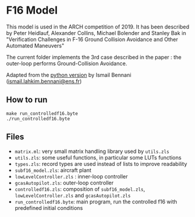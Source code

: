 # F16 Model

This model is used in the ARCH competition of 2019.
It has been described by Peter Heidlauf, Alexander Collins,
Michael Bolender and Stanley Bak in "Verification Challenges in F-16
Ground Collision Avoidance and Other Automated Maneuvers"

The current folder implements the 3rd case described in the paper :
the outer-loop performs Ground-Collision Avoidance.

Adapted from the [python version](https://github.com/stanleybak/AeroBenchVVPython) by Ismail Bennani (ismail.lahkim.bennani@ens.fr)

## How to run

```
make run_controlledf16.byte
./run_controlledf16.byte
```

## Files

* `matrix.ml`: very small matrix handling library used by `utils.zls`
* `utils.zls`: some useful functions, in particular some LUTs functions
* `types.zls`: record types are used instead of lists to improve readability
* `subf16_model.zls`: aircraft plant
* `lowLevelController.zls` : inner-loop controller
* `gcasAutopilot.zls`: outer-loop controller
* `controlledf16.zls`: composition of `subf16_model.zls`, `lowLevelController.zls` and `gcasAutopilot.zls`
* `run_controlledf16.byte`: main program, run the controlled f16 with predefined initial conditions
